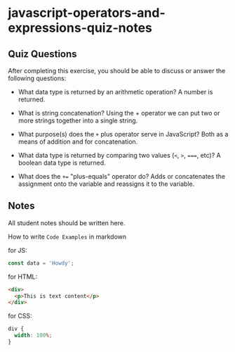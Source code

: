 # javascript-operators-and-expressions-quiz-notes

## Quiz Questions

After completing this exercise, you should be able to discuss or answer the following questions:

- What data type is returned by an arithmetic operation?
  A number is returned.

- What is string concatenation?
  Using the + operator we can put two or more strings together into a single string.

- What purpose(s) does the `+` plus operator serve in JavaScript?
  Both as a means of addition and for concatenation.

- What data type is returned by comparing two values (`<`, `>`, `===`, etc)?
  A boolean data type is returned.

- What does the `+=` "plus-equals" operator do?
  Adds or concatenates the assignment onto the variable and reassigns it to the variable.

## Notes

All student notes should be written here.

How to write `Code Examples` in markdown

for JS:

```javascript
const data = 'Howdy';
```

for HTML:

```html
<div>
  <p>This is text content</p>
</div>
```

for CSS:

```css
div {
  width: 100%;
}
```
